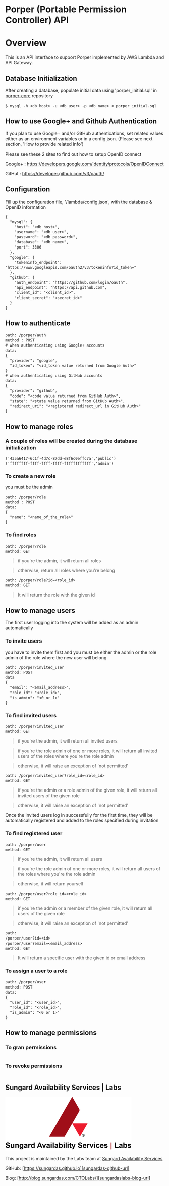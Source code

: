 
# Porper (Portable Permission Controller) API

Overview
=================

This is an API interface to support Porper implemented by AWS Lambda and API Gateway.

## Database Initialization

After creating a database, populate initial data using 'porper_initial.sql' in [porper-core][porper-core-url] repository
```
$ mysql -h <db_host> -u <db_user> -p <db_name> < porper_initial.sql
```

## How to use Google+ and Github Authentication

If you plan to use Google+ and/or GitHub authentications, set related values either as an environment variables or in a config.json. (Please see next section, 'How to provide related info')

Please see these 2 sites to find out how to setup OpenID connect

Google+ : https://developers.google.com/identity/protocols/OpenIDConnect

GitHut : https://developer.github.com/v3/oauth/

## Configuration

Fill up the configuration file, '/lambda/config.json', with the database & OpenID information
```
{
  "mysql": {
    "host": "<db_host>",
    "username": "<db_user>",
    "password": "<db_password>",
    "database": "<db_name>",
    "port": 3306
  },
  "google": {
    "tokeninfo_endpoint": "https://www.googleapis.com/oauth2/v3/tokeninfo?id_token="
  },
  "github": {
    "auth_endpoint": "https://github.com/login/oauth",
    "api_endpoint": "https://api.github.com",
    "client_id": "<client_id>",
    "client_secret": "<secret_id>"
  }
}
```

## How to authenticate

```
path: /porper/auth
method : POST
# when authenticating using Google+ accounts
data:
{
  "provider": "google",
  "id_token": "<id_token value returned from Google Auth>"
}
# when authenticating using GitHub accounts
data:
{
  "provider": "github",
  "code": "<code value returned from GitHub Auth>",
  "state": "<state value returned from GitHub Auth>",
  "redirect_uri": "<registered redirect_url in GitHub Auth>"
}
```

## How to manage roles

### A couple of roles will be created during the database initialization
```
('435a6417-6c1f-4d7c-87dd-e8f6c0effc7a','public')
('ffffffff-ffff-ffff-ffff-ffffffffffff','admin')
```

### To create a new role
you must be the admin
```
path: /porper/role
method : POST
data:
{
  "name": "<name_of_the_role>"
}
```

### To find roles
```
path: /porper/role
method: GET
```
> if you're the admin, it will return all roles

> otherwise, return all roles where you're belong

```
path: /porper/role?id=<role_id>
method: GET
```
> It will return the role with the given id


## How to manage users

The first user logging into the system will be added as an admin automatically

### To invite users
you have to invite them first and you must be either the admin or the role admin of the role where the new user will belong
```
path: /porper/invited_user
method: POST
data
{
  "email": "<email_address>",
  "role_id": "<role_id>",
  "is_admin": "<0_or_1>"
}
```

### To find invited users
```
path: /porper/invited_user
method: GET
```
> if you're the admin, it will return all invited users

> if you're the role admin of one or more roles, it will return all invited users of the roles where you're the role admin

> otherwise, it will raise an exception of 'not permitted'

```
path: /porper/invited_user?role_id=<role_id>
method: GET
```
> if you're the admin or a role admin of the given role, it will return all invited users of the given role

> otherwise, it will raise an exception of 'not permitted'

Once the invited users log in successfully for the first time, they will be automatically registered and added to the roles specified during invitation


### To find registered user
```
path: /porper/user
method: GET
```
> if you're the admin, it will return all users

> if you're the role admin of one or more roles, it will return all users of the roles where you're the role admin

> otherwise, it will return yourself

```
path: /porper/user?role_id=<role_id>
method: GET
```
> if you're the admin or a member of the given role, it will return all users of the given role

> otherwise, it will raise an exception of 'not permitted'

```
path:
/porper/user?id=<id>
/porper/user?email=<email_address>
method: GET
```
> It will return a specific user with the given id or email address


### To assign a user to a role
```
path: /porper/user
method: POST
data:
{
  "user_id": "<user_id>",
  "role_id": "<role_id>",
  "is_admin": "<0 or 1>"
}
```


## How to manage permissions

### To gran permissions
```
```

### To revoke permissions
```
```

## Sungard Availability Services | Labs
[![Sungard Availability Services | Labs][labs-image]][labs-github-url]

This project is maintained by the Labs team at [Sungard Availability
Services][sungardas-url]

GitHub: [https://sungardas.github.io][sungardas-github-url]

Blog: [http://blog.sungardas.com/CTOLabs/][sungardaslabs-blog-url]

[porper-core-url]: https://github.com/SungardAS/porper-core
[labs-github-url]: https://sungardas.github.io
[labs-image]: https://raw.githubusercontent.com/SungardAS/repo-assets/master/images/logos/sungardas-labs-logo-small.png
[sungardas-github-url]: https://sungardas.github.io
[sungardas-url]: http://sungardas.com
[sungardaslabs-blog-url]: http://blog.sungardas.com/CTOLabs/
